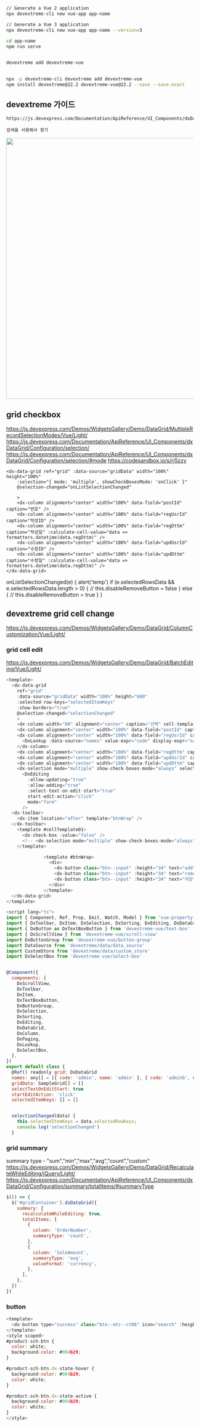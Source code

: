 ##

```bash
// Generate a Vue 2 application
npx devextreme-cli new vue-app app-name

// Generate a Vue 3 application
npx devextreme-cli new vue-app app-name --version=3

cd app-name
npm run serve


devextreme add devextreme-vue
```

##

```bash
npx -p devextreme-cli devextreme add devextreme-vue
npm install devextreme@22.2 devextreme-vue@22.2 --save --save-exact
```

## devextreme 가이드

```
https://js.devexpress.com/Documentation/ApiReference/UI_Components/dxDataGrid/

검색을 사용해서 찾기
```

<img width="700" src="https://raw.githubusercontent.com/oseongryu/til/refs/heads/main/public/img/devextreme/001.png"/>

## grid checkbox

https://js.devexpress.com/Demos/WidgetsGallery/Demo/DataGrid/MultipleRecordSelectionModes/Vue/Light/
https://js.devexpress.com/Documentation/ApiReference/UI_Components/dxDataGrid/Configuration/selection/
https://js.devexpress.com/Documentation/ApiReference/UI_Components/dxDataGrid/Configuration/selection/#mode
https://codesandbox.io/s/rj5zzy

    <dx-data-grid ref="grid" :data-source="gridData" width="100%" height="100%"
        :selection="{ mode: 'multiple', showCheckBoxesMode: 'onClick' }"
        @selection-changed="onListSelectionChanged"

        >
        <dx-column alignment="center" width="100%" data-field="postId" caption="번호" />
        <dx-column alignment="center" width="100%" data-field="regUsrId" caption="작성ID" />
        <dx-column alignment="center" width="100%" data-field="regDttm" caption="작성일" :calculate-cell-value="data => formatters.datetime(data.regDttm)" />
        <dx-column alignment="center" width="100%" data-field="updUsrId" caption="수정ID" />
        <dx-column alignment="center" width="100%" data-field="updDttm" caption="수정일" :calculate-cell-value="data => formatters.datetime(data.regDttm)" />
    </dx-data-grid>

onListSelectionChanged(e) {
alert('temp')
if (e.selectedRowsData && e.selectedRowsData.length > 0) {
// this.disableRemoveButton = false
} else {
// this.disableRemoveButton = true
}
}

## devextreme grid cell change

https://js.devexpress.com/Demos/WidgetsGallery/Demo/DataGrid/ColumnCustomization/Vue/Light/

### grid cell edit

https://js.devexpress.com/Demos/WidgetsGallery/Demo/DataGrid/BatchEditing/Vue/Light/

```js
<template>
  <dx-data-grid
    ref="grid"
    :data-source="gridData" width="100%" height="600"
    :selected-row-keys="selectedItemKeys"
    :show-borders="true"
    @selection-changed="selectionChanged"
    >
    <dx-column width="80" alignment="center" caption="선택" cell-template="cellTemplate01" />
    <dx-column alignment="center" width="100%" data-field="postId" caption="번호" />
    <dx-column alignment="center" width="100%" data-field="regUsrId" caption="작성ID" >
      <DxLookup :data-source="names" value-expr="code" display-expr="name" />
    </dx-column>
    <dx-column alignment="center" width="100%" data-field="regDttm" caption="작성일" data-type="date" />
    <dx-column alignment="center" width="100%" data-field="updUsrId" caption="수정ID" />
    <dx-column alignment="center" width="100%" data-field="updDttm" caption="수정일" data-type="date" />
    <dx-selection mode="multiple" show-check-boxes-mode="always" select-all-mode="page" />
      <DxEditing
        :allow-updating="true"
        :allow-adding="true"
        :select-text-on-edit-start="true"
        start-edit-action="click"
        mode="form"
      />
  <dx-toolbar>
    <dx-item location="after" template="btnWrap" />
  </dx-toolbar>
    <template #cellTemplate01>
      <dx-check-box :value="false" />
      <!-- <dx-selection mode="multiple" show-check-boxes-mode="always" select-all-mode="page" /> -->
    </template>

              <template #btnWrap>
                <div>
                  <dx-button class="btn--input" :height="34" text="add" icon="exportxlsx" @click="add" />
                  <dx-button class="btn--input" :height="34" text="remove" icon="exportxlsx" @click="del" />
                  <dx-button class="btn--input" :height="34" text="저장" @click="save" />
                </div>
              </template>
  </dx-data-grid>
</template>

<script lang="ts">
import { Component, Ref, Prop, Emit, Watch, Model } from 'vue-property-decorator'
import { DxToolbar, DxItem, DxSelection, DxSorting, DxEditing, DxDataGrid, DxFilterRow, DxColumn, DxPaging, DxLookup } from 'devextreme-vue/data-grid'
import { DxButton as DxTextBoxButton } from 'devextreme-vue/text-box'
import { DxScrollView } from 'devextreme-vue/scroll-view'
import DxButtonGroup from 'devextreme-vue/button-group'
import DataSource from 'devextreme/data/data_source'
import CustomStore from 'devextreme/data/custom_store'
import DxSelectBox from 'devextreme-vue/select-box'


@Component({
  components: {
    DxScrollView,
    DxToolbar,
    DxItem,
    DxTextBoxButton,
    DxButtonGroup,
    DxSelection,
    DxSorting,
    DxEditing,
    DxDataGrid,
    DxColumn,
    DxPaging,
    DxLookup,
    DxSelectBox,
  },
})
export default class {
  @Ref() readonly grid: DxDataGrid
  names: any[] = [{ code: 'admin', name: 'admin' }, { code: 'adminb', name: 'adminb' }, { code: 'adminc', name: 'adminc' }]
  gridData: SampleGrid[] = []
  selectTextOnEditStart: true
  startEditAction: 'click'
  selectedItemKeys: [] = []


  selectionChanged(data) {
    this.selectedItemKeys = data.selectedRowKeys;
    console.log('selectionChanged')
  }
```

### grid summary

summary type - "sum","min","max","avg","count","custom"
https://js.devexpress.com/Demos/WidgetsGallery/Demo/DataGrid/RecalculateWhileEditing/jQuery/Light/
https://js.devexpress.com/Documentation/ApiReference/UI_Components/dxDataGrid/Configuration/summary/totalItems/#summaryType

```js
$(() => {
  $('#gridContainer').dxDataGrid({
    summary: {
      recalculateWhileEditing: true,
      totalItems: [
        {
          column: 'OrderNumber',
          summaryType: 'count',
        },
        {
          column: 'SaleAmount',
          summaryType: 'avg',
          valueFormat: 'currency',
        },
      ],
    },
  })
})
```

### button

```js
<template>
  <dx-button type="success" class="btn--etc--ct06" icon="search" :height="34" text="상품검색" @click="showProductPopup = true" id="product-sch-btn" />
</template>
<style scoped>
#product-sch-btn {
  color: white;
  background-color: #004b29;
}

#product-sch-btn.dx-state-hover {
  background-color: #004b29;
  color: white;
}

#product-sch-btn.dx-state-active {
  background-color: #004b29;
  color: white;
}
</style>
```
